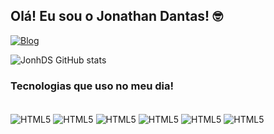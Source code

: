 ## Olá! Eu sou o Jonathan Dantas! 🤓

[![Blog](https://img.shields.io/badge/LinkedIn-0077B5?style=for-the-badge&logo=linkedin&logoColor=white)](https://www.linkedin.com/in/jonathan-dantas-da-silva-aab95424b/)

![JonhDS GitHub stats](https://github-readme-stats.vercel.app/api?username=JonhDS&show_icons=true&theme=highcontrast)

### Tecnologias que uso no meu dia!

<div style="display: inline_block"><br/>
    <img align="center" src="https://img.shields.io/badge/HTML5-E34F26?style=for-the-badge&logo=html5&logoColor=white" alt="HTML5">
    <img align="center" src="https://img.shields.io/badge/CSS3-1572B6?style=for-the-badge&logo=css3&logoColor=white" alt="HTML5">
    <img align="center" src="https://img.shields.io/badge/JavaScript-F7DF1E?style=for-the-badge&logo=javascript&logoColor=black" alt="HTML5">
    <img align="center" src="https://img.shields.io/badge/Angular-DD0031?style=for-the-badge&logo=angular&logoColor=white" alt="HTML5">
    <img align="center" src="https://img.shields.io/badge/Node.js-43853D?style=for-the-badge&logo=node.js&logoColor=white" alt="HTML5">
    <img align="center" src="https://img.shields.io/badge/TypeScript-007ACC?style=for-the-badge&logo=typescript&logoColor=white" alt="HTML5">
</div>
